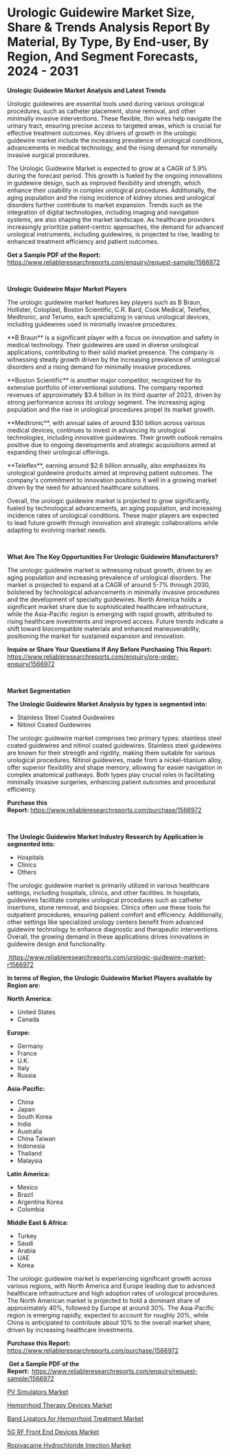 <p><h1>Urologic Guidewire Market Size, Share & Trends Analysis Report By Material, By Type, By End-user, By Region, And Segment Forecasts, 2024 - 2031</h1></p><p><strong>Urologic Guidewire Market Analysis and Latest Trends</strong></p>
<p><p>Urologic guidewires are essential tools used during various urological procedures, such as catheter placement, stone removal, and other minimally invasive interventions. These flexible, thin wires help navigate the urinary tract, ensuring precise access to targeted areas, which is crucial for effective treatment outcomes. Key drivers of growth in the urologic guidewire market include the increasing prevalence of urological conditions, advancements in medical technology, and the rising demand for minimally invasive surgical procedures.</p><p>The Urologic Guidewire Market is expected to grow at a CAGR of 5.9% during the forecast period. This growth is fueled by the ongoing innovations in guidewire design, such as improved flexibility and strength, which enhance their usability in complex urological procedures. Additionally, the aging population and the rising incidence of kidney stones and urological disorders further contribute to market expansion. Trends such as the integration of digital technologies, including imaging and navigation systems, are also shaping the market landscape. As healthcare providers increasingly prioritize patient-centric approaches, the demand for advanced urological instruments, including guidewires, is projected to rise, leading to enhanced treatment efficiency and patient outcomes.</p></p>
<p><strong>Get a Sample PDF of the Report:&nbsp;</strong> <a href="https://www.reliableresearchreports.com/enquiry/request-sample/1566972">https://www.reliableresearchreports.com/enquiry/request-sample/1566972</a></p>
<p>&nbsp;</p>
<p><strong>Urologic Guidewire Major Market Players</strong></p>
<p><p>The urologic guidewire market features key players such as B Braun, Hollister, Coloplast, Boston Scientific, C.R. Bard, Cook Medical, Teleflex, Medtronic, and Terumo, each specializing in various urological devices, including guidewires used in minimally invasive procedures.</p><p>**B Braun** is a significant player with a focus on innovation and safety in medical technology. Their guidewires are used in diverse urological applications, contributing to their solid market presence. The company is witnessing steady growth driven by the increasing prevalence of urological disorders and a rising demand for minimally invasive procedures.</p><p>**Boston Scientific** is another major competitor, recognized for its extensive portfolio of interventional solutions. The company reported revenues of approximately $3.4 billion in its third quarter of 2023, driven by strong performance across its urology segment. The increasing aging population and the rise in urological procedures propel its market growth.</p><p>**Medtronic**, with annual sales of around $30 billion across various medical devices, continues to invest in advancing its urological technologies, including innovative guidewires. Their growth outlook remains positive due to ongoing developments and strategic acquisitions aimed at expanding their urological offerings.</p><p>**Teleflex**, earning around $2.6 billion annually, also emphasizes its urological guidewire products aimed at improving patient outcomes. The company's commitment to innovation positions it well in a growing market driven by the need for advanced healthcare solutions.</p><p>Overall, the urologic guidewire market is projected to grow significantly, fueled by technological advancements, an aging population, and increasing incidence rates of urological conditions. These major players are expected to lead future growth through innovation and strategic collaborations while adapting to evolving market needs.</p></p>
<p>&nbsp;</p>
<p><strong>What Are The Key Opportunities For Urologic Guidewire Manufacturers?</strong></p>
<p><p>The urologic guidewire market is witnessing robust growth, driven by an aging population and increasing prevalence of urological disorders. The market is projected to expand at a CAGR of around 5-7% through 2030, bolstered by technological advancements in minimally invasive procedures and the development of specialty guidewires. North America holds a significant market share due to sophisticated healthcare infrastructure, while the Asia-Pacific region is emerging with rapid growth, attributed to rising healthcare investments and improved access. Future trends indicate a shift toward biocompatible materials and enhanced maneuverability, positioning the market for sustained expansion and innovation.</p></p>
<p><strong>Inquire or Share Your Questions If Any Before Purchasing This Report:</strong> <a href="https://www.reliableresearchreports.com/enquiry/pre-order-enquiry/1566972">https://www.reliableresearchreports.com/enquiry/pre-order-enquiry/1566972</a></p>
<p>&nbsp;</p>
<p><strong>Market Segmentation</strong></p>
<p><strong>The Urologic Guidewire Market Analysis by types is segmented into:</strong></p>
<p><ul><li>Stainless Steel Coated Guidewires</li><li>Nitinol Coated Guidewires</li></ul></p>
<p><p>The urologic guidewire market comprises two primary types: stainless steel coated guidewires and nitinol coated guidewires. Stainless steel guidewires are known for their strength and rigidity, making them suitable for various urological procedures. Nitinol guidewires, made from a nickel-titanium alloy, offer superior flexibility and shape memory, allowing for easier navigation in complex anatomical pathways. Both types play crucial roles in facilitating minimally invasive surgeries, enhancing patient outcomes and procedural efficiency.</p></p>
<p><strong>Purchase this Report:&nbsp;</strong><a href="https://www.reliableresearchreports.com/purchase/1566972">https://www.reliableresearchreports.com/purchase/1566972</a></p>
<p>&nbsp;</p>
<p><strong>The Urologic Guidewire Market Industry Research by Application is segmented into:</strong></p>
<p><ul><li>Hospitals</li><li>Clinics</li><li>Others</li></ul></p>
<p><p>The urologic guidewire market is primarily utilized in various healthcare settings, including hospitals, clinics, and other facilities. In hospitals, guidewires facilitate complex urological procedures such as catheter insertions, stone removal, and biopsies. Clinics often use these tools for outpatient procedures, ensuring patient comfort and efficiency. Additionally, other settings like specialized urology centers benefit from advanced guidewire technology to enhance diagnostic and therapeutic interventions. Overall, the growing demand in these applications drives innovations in guidewire design and functionality.</p></p>
<p><a href="https://www.reliableresearchreports.com/urologic-guidewire-market-r1566972">&nbsp;https://www.reliableresearchreports.com/urologic-guidewire-market-r1566972</a></p>
<p><strong>In terms of Region, the Urologic Guidewire Market Players available by Region are:</strong></p>
<p>
    <p> <strong> North America: </strong>
        <ul>
            <li>United States</li>
            <li>Canada</li>
        </ul>
        </p> 
    <p> <strong> Europe: </strong>
        <ul>
            <li>Germany</li>
            <li>France</li>
            <li>U.K.</li>
            <li>Italy</li>
            <li>Russia</li>
        </ul>
        </p> 
    <p> <strong> Asia-Pacific: </strong>
        <ul>
            <li>China</li>
            <li>Japan</li>
            <li>South Korea</li>
            <li>India</li>
            <li>Australia</li>
            <li>China Taiwan</li>
            <li>Indonesia</li>
            <li>Thailand</li>
            <li>Malaysia</li>
        </ul>
        </p> 
    <p> <strong> Latin America: </strong>
        <ul>
            <li>Mexico</li>
            <li>Brazil</li>
            <li>Argentina Korea</li>
            <li>Colombia</li>
        </ul>
        </p> 
    <p> <strong> Middle East & Africa: </strong>
        <ul>
            <li>Turkey</li>
            <li>Saudi</li>
            <li>Arabia</li>
            <li>UAE</li>
            <li>Korea</li>
        </ul>
    </p>
    </p>
<p><p>The urologic guidewire market is experiencing significant growth across various regions, with North America and Europe leading due to advanced healthcare infrastructure and high adoption rates of urological procedures. The North American market is projected to hold a dominant share of approximately 40%, followed by Europe at around 30%. The Asia-Pacific region is emerging rapidly, expected to account for roughly 20%, while China is anticipated to contribute about 10% to the overall market share, driven by increasing healthcare investments.</p></p>
<p><strong>Purchase this Report: </strong><a href="https://www.reliableresearchreports.com/purchase/1566972">https://www.reliableresearchreports.com/purchase/1566972</a></p>
<p>&nbsp;<strong>Get a Sample PDF of the Report:&nbsp;&nbsp;</strong><a href="https://www.reliableresearchreports.com/enquiry/request-sample/1566972">https://www.reliableresearchreports.com/enquiry/request-sample/1566972</a></p>
<p><strong></strong></p>
<p><p><a href="https://medium.com/@austinalvarez1901/pv-simulators-market-growth-outlook-from-2024-to-2031-and-it-is-projecting-at-14-1-b5d4a71950ae?postPublishedType=repub">PV Simulators Market</a></p><p><a href="https://github.com/jordond5lezama/Market-Research-Report-List-1/blob/main/hemorrhoid-therapy-devices-market.md">Hemorrhoid Therapy Devices Market</a></p><p><a href="https://github.com/MoonZANDRA/Market-Research-Report-List-1/blob/main/band-ligators-for-hemorrhoid-treatment-market.md">Band Ligators for Hemorrhoid Treatment Market</a></p><p><a href="https://medium.com/@austinalvarez1901/global-5g-rf-front-end-devices-market-share-and-growth-opportunities-and-market-size-growing-with-a-89e523e0574f?postPublishedType=repub">5G RF Front End Devices Market</a></p><p><a href="https://www.linkedin.com/pulse/ropivacaine-hydrochloride-injection-market-insights-products-lj30e">Ropivacaine Hydrochloride Injection Market</a></p></p>